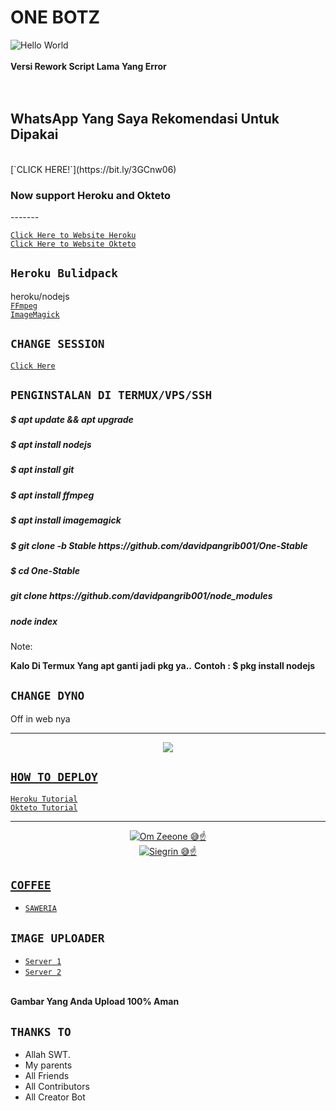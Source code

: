 # ONE BOTZ
<img src="https://www6.flamingtext.com/net-fu/proxy_form.cgi?&imageoutput=true&script=sketch-name&doScale=true&scaleWidth=1200&scaleHeight=800&fontsize=155&fillTextType=1&fillTextPattern=Warning&text=Hello!" alt="Hello World"/>
<br>
<br>
<strong>Versi Rework Script Lama Yang Error</strong>
<br>
<br><br>
<h2>WhatsApp Yang Saya Rekomendasi Untuk Dipakai</h2><br>
[`CLICK HERE!`](https://bit.ly/3GCnw06)<br>
<h3>Now support Heroku and Okteto</h3>
-------

[`Click Here to Website Heroku`](https://heroku.com)<br>
[`Click Here to Website Okteto`](https://okteto.com)
<br>
## `Heroku Bulidpack`

heroku/nodejs<br>
[`FFmpeg`](https://github.com/interconnectit/heroku-buildpack-ffmpeg)<br>
[`ImageMagick`](https://github.com/q-m/heroku-buildpack-imagemagick.git)

## `CHANGE SESSION`

[`Click Here`](https://github.com/davidpangrib001/Hyzer-V3/edit/master/OneBotZ.json)

## `PENGINSTALAN DI TERMUX/VPS/SSH`
<h5>$ apt update && apt upgrade</h5>
<h5>$ apt install nodejs</h5>
<h5>$ apt install git</h5>
<h5>$ apt install ffmpeg</h5>
<h5>$ apt install imagemagick</h5>
<h5>$ git clone -b Stable https://github.com/davidpangrib001/One-Stable</h5>
<h5>$ cd One-Stable</h5>
<h5>git clone https://github.com/davidpangrib001/node_modules</h5>
<h5>node index</h5>
<p>Note:</p>
<strong>Kalo Di Termux Yang apt ganti jadi pkg ya..</strong>
<strong>Contoh : $ pkg install nodejs</strong>

## `CHANGE DYNO`

Off in web nya

----------

<p align="center">
  <a href="https://youtu.be/_CP2_1Yqauo"><img src="https://a.top4top.io/p_20888ybra1.jpg" />
</p>

## ```HOW TO DEPLOY```

[`Heroku Tutorial`](https://youtu.be/5HgB__wARjM)<br>
[`Okteto Tutorial`](https://youtu.be/B1jbf3Kbgks)

----------

<p align="center">
  <a href="https://youtu.be/_CP2_1Yqauo"><img src="https://a.top4top.io/p_2081imvxm1.jpg" alt="Om Zeeone 😅☝️"/><br>
  <a href="https://youtu.be/B1jbf3Kbgks"><img src="https://express-uploader.dapitt.repl.co/file/JP47hGssqU9P.jpg" alt="Siegrin 😅☝️">
</p>


## ```COFFEE```

- [`SAWERIA`](https://saweria.co/zeeoneofc)

## ```IMAGE UPLOADER```

- [`Server 1`](https://uploader-one-botz.herokuapp.com)
- [`Server 2`](https://express-uploader.dapitt.repl.co)
<br>
<strong>Gambar Yang Anda Upload 100% Aman</strong>


## `THANKS TO`

- Allah SWT.
- My parents
- All Friends
- All Contributors
- All Creator Bot
